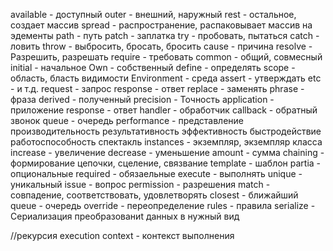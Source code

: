 available - доступный
outer - внешний, наружный
rest - остальное, создает массив
spread - распространение, распаковывает массив на эдементы
path - путь
patch - заплатка
try - пробовать, пытаться
catch - ловить
throw - выбросить, бросать, бросить
cause - причина
resolve - Разрешить, разрешать
require - требовать
common - общий, совмесный
initial - начальное
Own - собственный
define - определять
scope - область, бласть видимости
Environment - среда
assert - утверждать
etc - и т.д.
request - запрос
response - ответ
replace - заменять
phrase - фраза
derived - полученный
precision - Точность
application - приложение
response - ответ
handler - обработчик
callback - обратный звонок
queue - очередь
performance - представление производительность результативность эффективность быстродействие работоспособность спектакль
instances - экземпляр, экземпляр класса
increase - увеличение
decrease - уменьшение
amount - сумма
chaining - формирование цепочки, сцеление, связвание
template - шаблон
partia - опциональные
required - обязаельные
execute - выполнять
unique - уникальный
issue - вопрос
permission - разрешения
match - совпадение, соответствовать, удовлетворять
closest - ближайший
queue - очередь
override - переопределение
rules - правила
serialize - Сериализация преобразованиt данных в нужный вид

//рекурсия
execution context - контекст выполнения
